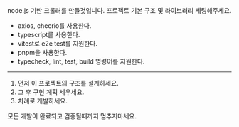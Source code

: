 node.js 기반 크롤러를 만들것입니다. 프로젝트 기본 구조 및 라이브러리 세팅해주세요.


- axios, cheerio를 사용한다.
- typescript를 사용한다.
- vitest로 e2e test를 지원한다.
- pnpm을 사용한다.
- typecheck, lint, test, build 명령어를 지원한다.

---

1. 먼저 이 프로젝트의 구조를 설계하세요.
2. 그 후 구현 계획 세우세요.
3. 차례로 개발하세요.

모든 개발이 완료되고 검증될때까지 멈추지마세요. 